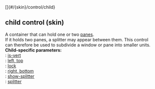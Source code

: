 []{#/{skin}/control/child}    
## child control (skin)    
A container that can hold one or two [panes](/ref/%7Bskin%7D/control/main).    
If it holds two panes, a splitter may appear between them. This control    
can therefore be used to subdivide a window or pane into smaller units.    
**Child-specific parameters:**    
:   [is-vert](/ref/%7Bskin%7D/param/is-vert)    
:   [left, top](/ref/%7Bskin%7D/param/left)    
:   [lock](/ref/%7Bskin%7D/param/lock)    
:   [right, bottom](/ref/%7Bskin%7D/param/right)    
:   [show-splitter](/ref/%7Bskin%7D/param/show-splitter)    
:   [splitter](/ref/%7Bskin%7D/param/splitter)  